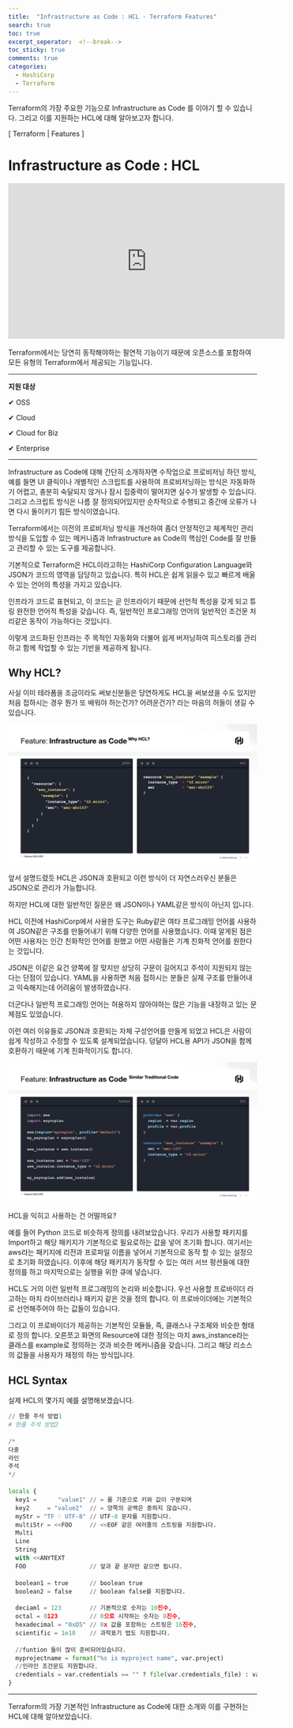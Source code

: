 ```yaml
---
title:  "Infrastructure as Code : HCL - Terraform Features"
search: true
toc: true
excerpt_seperator:  <!--break-->
toc_sticky: true
comments: true
categories: 
  - HashiCorp
  - Terraform
---
```


<!--break-->

Terraform의 가장 주요한 기능으로 Infrastructure as Code 를 이야기 할 수 있습니다. 그리고 이를 지원하는 HCL에 대해 알아보고자 합니다.



[ Terraform | Features ]

# Infrastructure as Code : HCL

<iframe width="560" height="315" src="https://www.youtube.com/embed/pSPZQdpWWjs" frameborder="0" allow="accelerometer; autoplay; encrypted-media; gyroscope; picture-in-picture" allowfullscreen></iframe>

Terraform에서는 당연히 동작해야하는 필연적 기능이기 때문에 오픈소스를 포함하여 모든 유형의 Terraform에서 제공되는 기능입니다.

---

**지원 대상**

✔︎ OSS

✔︎ Cloud

✔︎ Cloud for Biz

✔︎ Enterprise

---

Infrastructure as Code에 대해 간단히 소개하자면 수작업으로 프로비저닝 하던 방식, 예를 들면 UI 클릭이나 개별적인 스크립트를 사용하여 프로비저닝하는 방식은 자동화하기 어렵고, 충분히 숙달되지 않거나 잠시 집중력이 떨어지면 실수가 발생할 수 있습니다. 그리고 스크립트 방식은 나름 잘 정의되어있지만 순차적으로 수행되고 중간에 오류가 나면 다시 돌이키기 힘든 방식이였습니다.

Terraform에서는 이전의 프로비저닝 방식을 개선하여 좀더 안정적인고 체계적인 관리 방식을 도입할 수 있는 메커니즘과 Infrastructure as Code의 핵심인 Code를 잘 만들고 관리할 수 있는 도구를 제공합니다.

기본적으로 Terraform은 HCL이라고하는 HashiCorp Configuration Language와 JSON가 코드의 영역을 담당하고 있습니다. 특히 HCL은 쉽게 읽을수 있고 빠르게 배울 수 있는 언어의 특성을 가지고 있습니다.

인프라가 코드로 표현되고, 이 코드는 곧 인프라이기 때문에 선언적 특성을 갖게 되고 튜링 완전한 언어적 특성을 갖습니다. 즉, 일반적인 프로그래밍 언어의 일반적인 조건문 처리같은 동작이 가능하다는 것입니다.

이렇게 코드화된 인프라는 주 목적인 자동화와 더불어 쉽게 버저닝하여 히스토리를 관리하고 함께 작업할 수 있는 기반을 제공하게 됩니다.



## Why HCL?

사실 이미 테라폼을 조금이라도 써보신분들은 당연하게도 HCL을 써보셨을 수도 있지만 처음 접하시는 경우 뭔가 또 배워야 하는건가? 어려운건가? 라는 마음의 허들이 생길 수 있습니다.

![Terraform_Features_Master(KR) - Google Slides 2020-07-14 22-27-59](https://raw.githubusercontent.com/Great-Stone/images/master/uPic/Terraform_Features_Master%28KR%29%20-%20Google%20Slides%202020-07-14%2022-27-59.png)

앞서 설명드렸듯 HCL은 JSON과 호환되고 이런 방식이 더 자연스러우신 분들은 JSON으로 관리가 가능합니다.

하지만 HCL에 대한 일반적인 질문은 왜 JSON이나 YAML같은 방식이 아닌지 입니다.

HCL 이전에 HashiCorp에서 사용한 도구는 Ruby같은 여타 프로그래밍 언어를 사용하여 JSON같은 구조를 만들어내기 위해 다양한 언어를 사용했습니다. 이때 알게된 점은 어떤 사용자는 인간 친화적인 언어를 원했고 어떤 사람들은 기계 친화적 언어를 원한다는 것입니다.

JSON은 이같은 요건 양쪽에 잘 맞지만 상당히 구문이 길어지고 주석이 지원되지 않는 다는 단점이 있습니다. YAML을 사용하면 처음 접하시는 분들은 실제 구조를 만들어내고 익숙해지는데 어려움이 발생하였습니다.

더군다나 일반적 프로그래밍 언어는 허용하지 않아야하는 많은 기능을 내장하고 있는 문제점도 있었습니다.

이런 여러 이유들로 JSON과 호환되는 자체 구성언어를 만들게 되었고 HCL은 사람이 쉽게 작성하고 수정할 수 있도록 설계되었습니다. 덩달아 HCL용 API가 JSON을 함께 호환하기 때문에 기계 친화적이기도 합니다.

![Terraform_Features_Master(KR) - Google Slides 2020-07-14 22-28-30](https://raw.githubusercontent.com/Great-Stone/images/master/uPic/Terraform_Features_Master%28KR%29%20-%20Google%20Slides%202020-07-14%2022-28-30.png)

HCL을 익히고 사용하는 건 어떨까요?

예를 들어 Python 코드로 비슷하게 정의를 내려보았습니다. 우리가 사용할 패키지를 Import하고 해당 패키지가 기본적으로 필요로하는 값을 넣어 초기화 합니다. 여기서는 aws라는 패키지에 리전과 프로파일 이름을 넣어서 기본적으로 동작 할 수 있는 설정으로 초기화 하였습니다. 이후에 해당 패키지가 동작할 수 있는 여러 서브 펑션들에 대한 정의를 하고 마지막으로는 실행을 위한 큐에 넣습니다.

HCL도 거의 이런 일반적 프로그래밍의 논리와 비슷합니다. 우선 사용할 프로바이더 라고하는 마치 라이브러리나 패키지 같은 것을 정의 합니다. 이 프로바이더에는 기본적으로 선언해주어야 하는 값들이 있습니다.

그리고 이 프로바이더가 제공하는 기본적인 모듈들, 즉, 클래스나 구조체와 비슷한 형태로 정의 합니다. 오른쪼고 화면의 Resource에 대한 정의는 마치 aws_instance라는 클래스를 example로 정의하는 것과 비슷한 메커니즘을 갖습니다. 그리고 해당 리소스의 값들을 사용자가 재정의 하는 방식입니다.



## HCL Syntax

실제 HCL의 몇가지 예를 설명해보겠습니다.

```python
// 한줄 주석 방법1
# 한줄 주석 방법2

/*
다중
라인
주석
*/

locals {
  key1 =      "value1" // = 를 기준으로 키와 값이 구분되며
  key2     = "value2"  // = 양쪽의 공백은 중하지 않습니다.
  myStr = "TF ♡ UTF-8" // UTF-8 문자를 지원합니다.
  multiStr = <<FOO     // <<EOF 같은 여러줄의 스트링을 지원합니다.
  Multi
  Line
  String
  with <<ANYTEXT
  FOO                  // 앞과 끝 문자만 같으면 됩니다.
  
  boolean1 = true      // boolean true
  boolean2 = false     // boolean false를 지원합니다.

  deciaml = 123        // 기본적으로 숫자는 10진수,
  octal = 0123         // 0으로 시작하는 숫자는 8진수,
  hexadecimal = "0xD5" // 0x 값을 포함하는 스트링은 16진수,
  scientific = 1e10    // 과학표기 법도 지원합니다.

  //funtion 들이 많이 준비되어있습니다.
  myprojectname = format("%s is myproject name", var.project)
  //인라인 조건문도 지원합니다.
  credentials = var.credentials == "" ? file(var.credentials_file) : var.credentials
}
```

---

Terraform의 가장 기본적인 Infrastructure as Code에 대한 소개와 이를 구현하는 HCL에 대해 알아보았습니다.